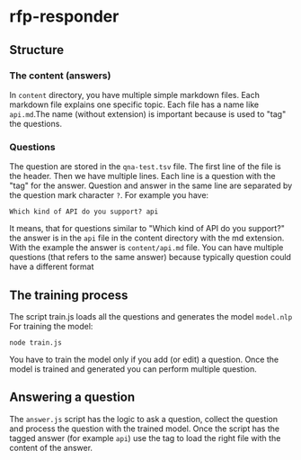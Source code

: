 # rfp-responder

## Structure

### The content (answers)
In `content` directory, you have multiple simple markdown files.
Each markdown file explains one specific topic.
Each file has a name like `api.md`.The name (without extension) is important because is used to "tag" the questions.

### Questions
The question are stored in the `qna-test.tsv` file.
The first line of the file is the header.
Then we have multiple lines.
Each line is a question with the "tag" for the answer.
Question and answer in the same line are separated by  the question mark character `?`.
For example you have:
```
Which kind of API do you support? api
```
It means, that for questions similar to "Which kind of API do you support?" the answer is in the `api` file in the content directory with the md extension. With the example the answer is `content/api.md` file.
You can have multiple questions (that refers to the same answer) because typically question could have a different format

## The training process

The script train.js loads all the questions and generates the model `model.nlp`
For training the model:
```
node train.js
```
You have to train the model only if you add (or edit) a question.
Once the model is trained and generated you can perform multiple question.

## Answering a question
The `answer.js` script has the logic to ask a question, collect the question and process the question with the trained model.
Once the script has the tagged answer (for example `api`) use the tag to load the right file with the content of the answer.
